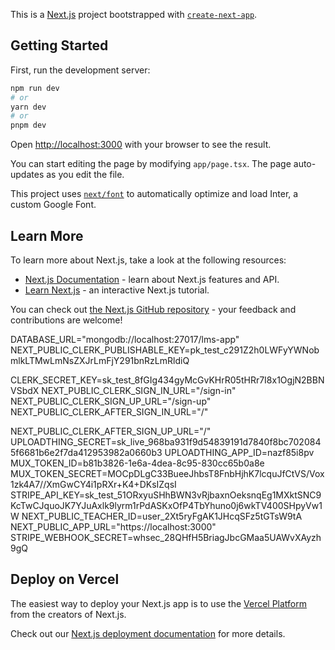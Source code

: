 This is a [Next.js](https://nextjs.org/) project bootstrapped with [`create-next-app`](https://github.com/vercel/next.js/tree/canary/packages/create-next-app).

## Getting Started

First, run the development server:

```bash
npm run dev
# or
yarn dev
# or
pnpm dev
```

Open [http://localhost:3000](http://localhost:3000) with your browser to see the result.

You can start editing the page by modifying `app/page.tsx`. The page auto-updates as you edit the file.

This project uses [`next/font`](https://nextjs.org/docs/basic-features/font-optimization) to automatically optimize and load Inter, a custom Google Font.

## Learn More

To learn more about Next.js, take a look at the following resources:

- [Next.js Documentation](https://nextjs.org/docs) - learn about Next.js features and API.
- [Learn Next.js](https://nextjs.org/learn) - an interactive Next.js tutorial.

You can check out [the Next.js GitHub repository](https://github.com/vercel/next.js/) - your feedback and contributions are welcome!


DATABASE_URL="mongodb://localhost:27017/lms-app"
NEXT_PUBLIC_CLERK_PUBLISHABLE_KEY=pk_test_c291Z2h0LWFyYWNobmlkLTMwLmNsZXJrLmFjY291bnRzLmRldiQ

CLERK_SECRET_KEY=sk_test_8fGIg434gyMcGvKHrR05tHRr7I8x1OgjN2BBNVSbdX
NEXT_PUBLIC_CLERK_SIGN_IN_URL="/sign-in"
NEXT_PUBLIC_CLERK_SIGN_UP_URL="/sign-up"
NEXT_PUBLIC_CLERK_AFTER_SIGN_IN_URL="/"

NEXT_PUBLIC_CLERK_AFTER_SIGN_UP_URL="/"
UPLOADTHING_SECRET=sk_live_968ba931f9d54839191d7840f8bc7020845f6681b6e2f7da412953982a0660b3
UPLOADTHING_APP_ID=nazf85i8pv
MUX_TOKEN_ID=b81b3826-1e6a-4dea-8c95-830cc65b0a8e
MUX_TOKEN_SECRET=MOCpDLgC33BueeJhbsT8FnbHjhK7lcquJfCtVS/Vox1zk4A7//XmGwCY4i1pRXr+K4+DKsIZqsI
STRIPE_API_KEY=sk_test_51ORxyuSHhBWN3vRjbaxnOeksnqEg1MXktSNC9KcTwCJquoJK7YJuAxlk9lyrm1rPdASKxOfP4TbYhuno0j6wkTV400SHpyVw1W
NEXT_PUBLIC_TEACHER_ID=user_2Xt5ryFgAK1JHcqSFz5tGTsW9tA
NEXT_PUBLIC_APP_URL="https://localhost:3000"
STRIPE_WEBHOOK_SECRET=whsec_28QHfH5BriagJbcGMaa5UAWvXAyzh9gQ

## Deploy on Vercel

The easiest way to deploy your Next.js app is to use the [Vercel Platform](https://vercel.com/new?utm_medium=default-template&filter=next.js&utm_source=create-next-app&utm_campaign=create-next-app-readme) from the creators of Next.js.

Check out our [Next.js deployment documentation](https://nextjs.org/docs/deployment) for more details.
